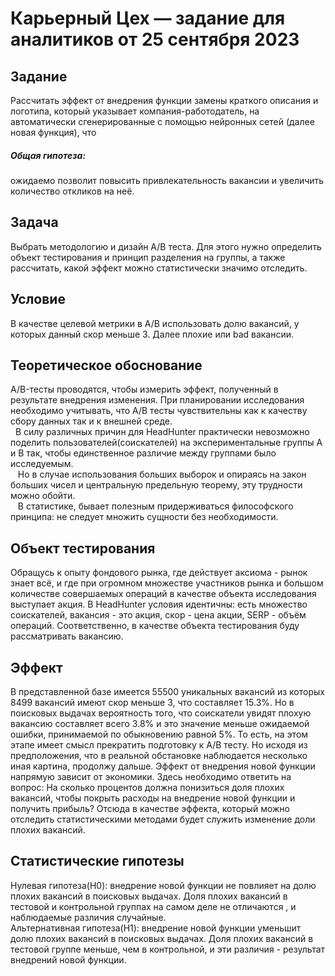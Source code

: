 # Карьерный Цех — задание для аналитиков от 25 сентября 2023

## Задание
Рассчитать эффект от внедрения функции замены краткого описания  и логотипа, который указывает компания-работодатель, на автоматически сгенерированные с помощью нейронных сетей (далее новая функция), что
##### Общая гипотеза:
ожидаемо позволит повысить привлекательность вакансии и увеличить количество откликов на неё.
## Задача
Выбрать методологию и дизайн A/B теста. Для этого нужно определить объект тестирования и принцип разделения на группы, а также рассчитать, какой эффект можно статистически значимо отследить.
## Условие
В качестве целевой метрики в А/В использовать долю вакансий, у которых данный скор меньше 3. Далее плохие или bad вакансии.
## Теоретическое обоснование
А/B-тесты проводятся, чтобы измерить эффект, полученный в результате внедрения изменения. При планировании исследования необходимо учитывать, что А/В тесты чувствительны как к качеству сбору данных так и к внешней среде.<br> 
В силу различных причин для HeadHunter практически невозможно поделить пользователей(соискателей) на экспериментальные группы А и В так, чтобы единственное различие между группами было исследуемым.<br>  
Но в случае использования больших выборок и опираясь на закон больших чисел и центральную предельную теорему, эту трудности можно обойти.<br>  
В статистике, бывает полезным придерживаться философского принципа: не следует множить сущности без необходимости. 
## Объект тестирования
Обращусь к опыту фондового рынка, где действует аксиома - рынок знает всё, и где при огромном множестве участников рынка и большом количестве совершаемых операций в качестве объекта исследования выступает акция. 
В HeadHunter условия идентичны: есть множество соискателей, вакансия - это акция, скор - цена акции, SERP - объём операций.
Соответственно, в качестве объекта тестирования буду рассматривать вакансию. 
## Эффект
В представленной базе имеется 55500 уникальных вакансий из которых 8499 вакансий имеют скор меньше 3, что составляет 15.3%. Но в поисковых выдачах вероятность того, что соискатели увидят плохую вакансию составляет всего 3.8% и это значение меньше ожидаемой ошибки, принимаемой по обыкновению равной 5%. То есть, на этом этапе имеет смысл прекратить подготовку к А/В тесту. 
Но исходя из предположения, что в реальной обстановке наблюдается несколько иная картина, продолжу дальше.
Эффект от внедрения новой функции напрямую зависит от экономики. Здесь необходимо ответить на вопрос: На сколько процентов должна понизиться доля плохих вакансий, чтобы покрыть расходы на внедрение новой функции и получить прибыль?
Отсюда в качестве эффекта, который можно отследить статистическими методами будет служить изменение доли плохих вакансий.
## Статистические гипотезы
Нулевая гипотеза(H0): внедрение новой функции не повлияет на долю плохих
вакансий в поисковых выдачах. Доля плохих вакансий в тестовой и
контрольной группах на самом деле не отличаются , и наблюдаемые различия
случайные.<br>
Альтернативная гипотеза(H1): внедрение новой функции уменьшит долю
плохих вакансий в поисковых выдачах. Доля плохих вакансий в тестовой
группе меньше, чем в контрольной, и эти различия - результат внедрений
новой функции.

